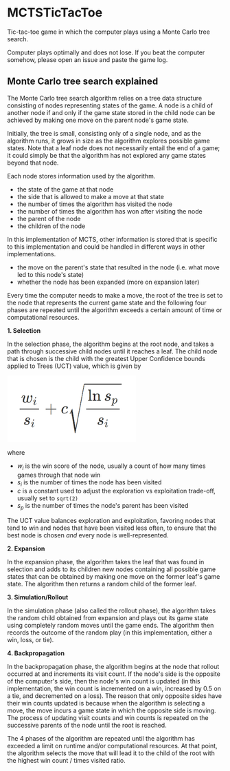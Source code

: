 # MCTSTicTacToe
Tic-tac-toe game in which the computer plays using a Monte Carlo tree search.

Computer plays optimally and does not lose. If you beat the computer somehow, please open an issue and paste the game log.

## Monte Carlo tree search explained

The Monte Carlo tree search algorithm relies on a tree data structure consisting of nodes representing states of the game. A node is a child of another node if and only if the game state stored in the child node can be achieved by making one move on the parent node's game state.

Initially, the tree is small, consisting only of a single node, and as the algorithm runs, it grows in size as the algorithm explores possible game states. Note that a leaf node does not necessarily entail the end of a game; it could simply be that the algorithm has not explored any game states beyond that node.

Each node stores information used by the algorithm.

- the state of the game at that node
- the side that is allowed to make a move at that state
- the number of times the algorithm has visited the node
- the number of times the algorithm has won after visiting the node
- the parent of the node
- the children of the node

In this implementation of MCTS, other information is stored that is specific to this implementation and could be handled in different ways in other implementations.

- the move on the parent's state that resulted in the node (i.e. what move led to this node's state)
- whether the node has been expanded (more on expansion later)

Every time the computer needs to make a move, the root of the tree is set to the node that represents the current game state and the following four phases are repeated until the algorithm exceeds a certain amount of time or computational resources.

**1. Selection**

In the selection phase, the algorithm begins at the root node, and takes a path through successive child nodes until it reaches a leaf. The child node that is chosen is the child with the greatest Upper Confidence bounds applied to Trees (UCT) value, which is given by

![uct](assets/uct.png)

where

- *w<sub>i</sub>* is the win score of the node, usually a count of how many times games through that node win
- *s<sub>i</sub>* is the number of times the node has been visited
- *c* is a constant used to adjust the exploration vs exploitation trade-off, usually set to `sqrt(2)`
- *s<sub>p</sub>* is the number of times the node's parent has been visited

The UCT value balances exploration and exploitation, favoring nodes that tend to win and nodes that have been visited less often, to ensure that the best node is chosen *and* every node is well-represented.

**2. Expansion**

In the expansion phase, the algorithm takes the leaf that was found in selection and adds to its children new nodes containing all possible game states that can be obtained by making one move on the former leaf's game state. The algorithm then returns a random child of the former leaf.

**3. Simulation/Rollout**

In the simulation phase (also called the rollout phase), the algorithm takes the random child obtained from expansion and plays out its game state using completely random moves until the game ends. The algorithm then records the outcome of the random play (in this implementation, either a win, loss, or tie).
    
**4. Backpropagation**

In the backpropagation phase, the algorithm begins at the node that rollout occurred at and increments its visit count. If the node's side is the opposite of the computer's side, then the node's win count is updated (in this implementation, the win count is incremented on a win, increased by 0.5 on a tie, and decremented on a loss). The reason that only opposite sides have their win counts updated is because when the algorithm is selecting a move, the move incurs a game state in which the opposite side is moving. The process of updating visit counts and win counts is repeated on the successive parents of the node until the root is reached.

The 4 phases of the algorithm are repeated until the algorithm has exceeded a limit on runtime and/or computational resources. At that point, the algorithm selects the move that will lead it to the child of the root with the highest win count / times visited ratio.
